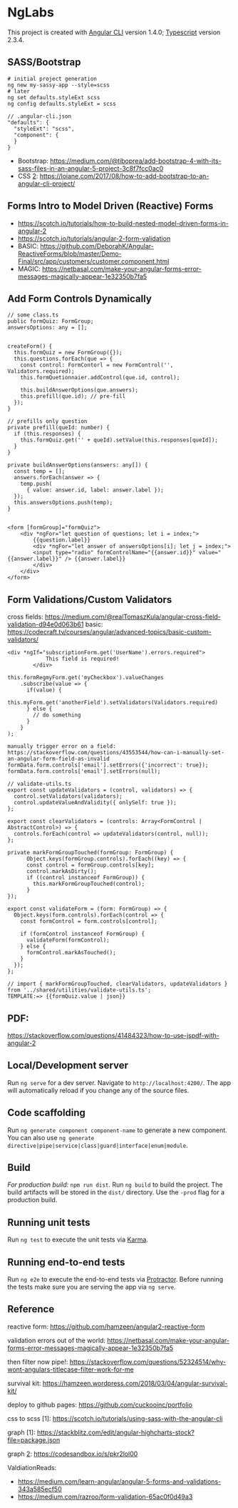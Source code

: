 # NgLabs
This project is created with [Angular CLI](https://github.com/angular/angular-cli) version 1.4.0; [Typescript](https://www.typescriptlang.org) version 2.3.4.

## SASS/Bootstrap

```
# initial project generation
ng new my-sassy-app --style=scss
# later
ng set defaults.styleExt scss
ng config defaults.styleExt = scss

// .angular-cli.json
"defaults": {
  "styleExt": "scss",
  "component": {
  }
}
```
   * Bootstrap: https://medium.com/@tiboprea/add-bootstrap-4-with-its-sass-files-in-an-angular-5-project-3c8f7fcc0ac0
   * CSS [2]: https://loiane.com/2017/08/how-to-add-bootstrap-to-an-angular-cli-project/
   
   
## Forms Intro to Model Driven (Reactive) Forms
  * https://scotch.io/tutorials/how-to-build-nested-model-driven-forms-in-angular-2
  * https://scotch.io/tutorials/angular-2-form-validation
  * BASIC: https://github.com/DeborahK/Angular-ReactiveForms/blob/master/Demo-Final/src/app/customers/customer.component.html
  * MAGIC: https://netbasal.com/make-your-angular-forms-error-messages-magically-appear-1e32350b7fa5

## Add Form Controls Dynamically
```
// some class.ts
public formQuiz: FormGroup;
answersOptions: any = [];


createForm() {
  this.formQuiz = new FormGroup({});
  this.questions.forEach(que => {
    const control: FormContorl = new FormControl('', Validators.required);
    this.formQuetionnaier.addControl(que.id, control);

    this.buildAnswerOptions(que.answers);
    this.prefill(que.id); // pre-fill
  });
}

// prefills only question
private prefill(queId: number) {
  if (this.responses) {
    this.formQuiz.get('' + queId).setValue(this.responses[queId]);
  }
}

private buildAnswerOptions(answers: any[]) {
  const temp = [];
  answers.forEach(answer => {
    temp.push(
      { value: answer.id, label: answer.label });
  });
  this.answersOptions.push(temp);
}


<form [formGroup]="formQuiz">
    <div *ngFor="let question of questions; let i = index;">
	    {{question.label}}
	    <div *ngFor="let answer of answersOptions[i]; let j = index;">
        <input type="radio" formControlName="{{answer.id}}" value="{{answer.label}}" /> {{answer.label}} 
	    </div>
    </div>
</form>
```


## Form Validations/Custom Validators
cross fields: https://medium.com/@realTomaszKula/angular-cross-field-validation-d94e0d063b61
basic: https://codecraft.tv/courses/angular/advanced-topics/basic-custom-validators/
```
<div *ngIf="subscriptionForm.get('UserName').errors.required">
            This field is required!
        </div>

this.formRegmyForm.get('myCheckbox').valueChanges
    .subscribe(value => {
      if(value) {
        this.myForm.get('anotherField').setValidators(Validators.required)
      } else {
        // do something
      }
    }
);

manually trigger error on a field: https://stackoverflow.com/questions/43553544/how-can-i-manually-set-an-angular-form-field-as-invalid
formData.form.controls['email'].setErrors({'incorrect': true});
formData.form.controls['email'].setErrors(null);

// validate-utils.ts
export const updateValidators = (control, validators) => {
  control.setValidators(validators);
  control.updateValueAndValidity({ onlySelf: true });
};

export const clearValidators = (controls: Array<FormControl | AbstractControl>) => {
  controls.forEach(control => updateValidators(control, null));
};

private markFormGroupTouched(formGroup: FormGroup) {
      Object.keys(formGroup.controls).forEach((key) => {
      const control = formGroup.controls[key];
      control.markAsDirty();
      if ((control instanceof FormGroup)) {
        this.markFormGroupTouched(control);
      }
});

export const validateForm = (form: FormGroup) => {
  Object.keys(form.controls).forEach(control => {
    const formControl = form.controls[control];

    if (formControl instanceof FormGroup) {
      validateForm(formControl);
    } else {
      formControl.markAsTouched();
    }
  });
};

// import { markFormGroupTouched, clearValidators, updateValidators } from '../shared/utilities/validate-utils.ts';
TEMPLATE:=> {{formQuiz.value | json}}
```

## PDF:
https://stackoverflow.com/questions/41484323/how-to-use-jspdf-with-angular-2

## Local/Development server

Run `ng serve` for a dev server. Navigate to `http://localhost:4200/`. The app will automatically reload if you change any of the source files.

## Code scaffolding

Run `ng generate component component-name` to generate a new component. You can also use `ng generate directive|pipe|service|class|guard|interface|enum|module`.

## Build

*For production build:* `npm run dist`. Run `ng build` to build the project. The build artifacts will be stored in the `dist/` directory. Use the `-prod` flag for a production build.

## Running unit tests

Run `ng test` to execute the unit tests via [Karma](https://karma-runner.github.io).

## Running end-to-end tests

Run `ng e2e` to execute the end-to-end tests via [Protractor](http://www.protractortest.org/).
Before running the tests make sure you are serving the app via `ng serve`.

## Reference

reactive form: https://github.com/hamzeen/angular2-reactive-form

validation errors out of the world: https://netbasal.com/make-your-angular-forms-error-messages-magically-appear-1e32350b7fa5

then filter now pipe!: https://stackoverflow.com/questions/52324514/why-wont-angulars-titlecase-filter-work-for-me

survival kit: https://hamzeen.wordpress.com/2018/03/04/angular-survival-kit/

deploy to github pages: https://github.com/cuckooinc/portfolio

css to scss [1]: https://scotch.io/tutorials/using-sass-with-the-angular-cli

[2]: https://stackoverflow.com/questions/41428437/angular-cli-generate-sass-project-from-existing-project

graph [1]: https://stackblitz.com/edit/angular-highcharts-stock?file=package.json

graph [2]: https://codesandbox.io/s/pkr2lol00

ValdiationReads:

  * https://medium.com/learn-angular/angular-5-forms-and-validations-343a585ecf50
  * https://medium.com/razroo/form-validation-65ac0f0d49a3
  
